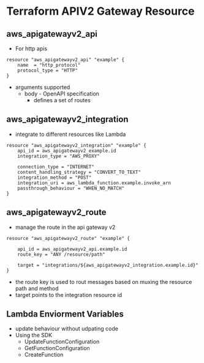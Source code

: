 # Terraform APIV2 Gateway Resource

## aws_apigatewayv2_api
- For http apis
```
resource "aws_apigatewayv2_api" "example" {
    name  = "http_protocol"
    protocol_type = "HTTP"
}
```
- arguments supported
    - body - OpenAPI specification
        - defines a set of routes 

## aws_apigatewayv2_integration
- integrate to different resources like Lambda
```
resource "aws_apigatewayv2_integration" "example" {
    api_id = aws_apigatewayv2_example.id
    integration_type = "AWS_PROXY"

    connection_type = "INTERNET"
    content_handling_strategy = "CONVERT_TO_TEXT"
    integration_method = "POST"
    integration_uri = aws_lambda_function.example.invoke_arn
    passthrough_behaviour = "WHEN_NO_MATCH"
}
```

## aws_apigatewayv2_route
- manage the route in the api gateway v2
```
resource "aws_apigatewayv2_route" "example" {

    api_id = aws_apigatewayv2_api.example.id
    route_key = "ANY /resource/path"

    target = "integrations/${aws_apigatewayv2_integration.example.id}"
}
```
- the route key is used to rout messages based on muxing the resource path and method
- target points to the integration resource id

## Lambda Enviorment Variables
- update behaviour without udpating code
- Using the SDK
    - UpdateFunctionConfiguration
    - GetFunctionConfiguration
    - CreateFunction
